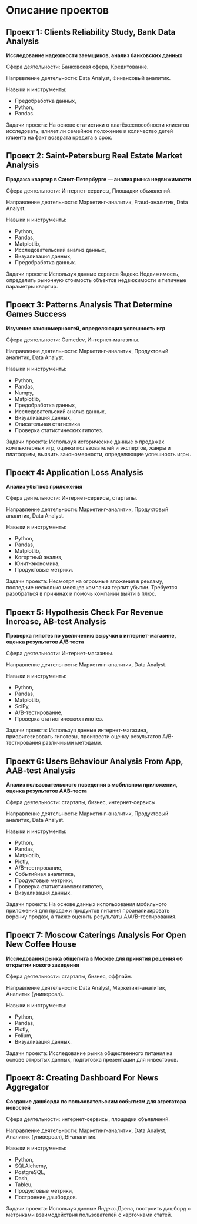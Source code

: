 # Описание проектов

## Проект 1: Clients Reliability Study, Bank Data Analysis
**Исследование надежности заемщиков, анализ банковских данных**

Сфера деятельности: Банковская сфера, Кредитование.

Напрввление деятельности: Data Analyst, Финансовый аналитик.

Навыки и инструменты:
- Предобработка данных,
- Python,
- Pandas.

Задачи проекта: На основе статистики о платёжеспособности клиентов исследовать, влияет ли семейное положение и количество детей клиента на факт возврата кредита в срок.

## Проект 2: Saint-Petersburg Real Estate Market Analysis
**Продажа квартир в Санкт-Петербурге — анализ рынка недвижимости**

Сфера деятельности: Интернет-сервисы, Площадки объявлений.

Направление деятельности: Маркетинг-аналитик, Fraud-аналитик, Data Analyst.

Навыки и инструменты:
- Python,
- Pandas,
- Matplotlib,
- Исследовательский анализ данных,
- Визуализация данных,
- Предобработка данных.

Задачи проекта: Используя данные сервиса Яндекс.Недвижимость, определить рыночную стоимость объектов недвижимости и типичные параметры квартир.

## Проект 3: Patterns Analysis That Determine Games Success
**Изучение закономерностей, определяющих успешность игр**

Сфера деятельности: Gamedev, Интернет-магазины.

Направление деятельности: Маркетинг-аналитик, Продуктовый аналитик, Data Analyst.

Навыки и инструменты:
- Python,
- Pandas,
- Numpy,
- Matplotlib,
- Предобработка данных,
- Исследовательский анализ данных,
- Визуализация данных,
- Описательная статистика
- Проверка статистических гипотез.

Задачи проекта: Используя исторические данные о продажах компьютерных игр, оценки пользователей и экспертов, жанры и платформы, выявить закономерности, определяющие успешность игры.

## Проект 4: Application Loss Analysis
**Анализ убытков приложения**

Сфера деятельности: Интернет-сервисы, стартапы.

Направление деятельности: Маркетинг-аналитик, Продуктовый аналитик, Data Analyst.

Навыки и инструменты:
- Python,
- Pandas,
- Matplotlib,
- Когортный анализ,
- Юнит-экономика,
- Продуктовые метрики.

Задачи проекта: Несмотря на огромные вложения в рекламу, последние несколько месяцев компания терпит убытки. Требуется разобраться в причинах и помочь компании выйти в плюс.

## Проект 5: Hypothesis Check For Revenue Increase, AB-test Analysis
**Проверка гипотез по увеличению выручки в интернет-магазине, оценка результатов A/B теста**

Сфера деятельности: Интернет-магазины.

Направление деятельности: Маркетинг-аналитик, Data Analyst.

Навыки и инструменты:
- Python,
- Pandas,
- Matplotlib,
- SciPy,
- A/B-тестирование,
- Проверка статистических гипотез.

Задачи проекта: Используя данные интернет-магазина, приоритезировать гипотезы, произвести оценку результатов A/B-тестирования различными методами.

## Проект 6: Users Behaviour Analysis From App, AAB-test Analysis
**Анализ пользовательского поведения в мобильном приложении, оценка результатов ААВ-теста**

Сфера деятельности: стартапы, бизнес, интернет-сервисы.

Направление деятельности: Маркетинг-аналитик, Продуктовый аналитик, Data Analyst.

Навыки и инструменты:
- Python,
- Pandas,
- Matplotlib,
- Plotly,
- A/B-тестирование,
- Событийная аналитика,
- Продуктовые метрики,
- Проверка статистических гипотез,
- Визуализация данных.

Задачи проекта: На основе данных использования мобильного приложения для продажи продуктов питания проанализировать воронку продаж, а также оценить результаты A/A/B-тестирования.

## Проект 7: Moscow Caterings Analysis For Open New Coffee House
**Исследования рынка общепита в Москве для принятия решения об открытии нового заведения**

Сфера деятельности: стартапы, бизнес, оффлайн.

Направление деятельности: Data Analyst, Маркетинг-аналитик, Аналитик (универсал).

Навыки и инструменты:
- Python,
- Pandas,
- Plotly,
- Folium,
- Визуализация данных.

Задачи проекта: Исследование рынка общественного питания на основе открытых данных, подготовка презентации для инвесторов.

## Проект 8: Creating Dashboard For News Aggregator
**Создание дашборда по пользовательским событиям для агрегатора новостей**

Сфера деятельности: интернет-сервисы, площадки объявлений.

Направление деятельности: Маркетинг-аналитик, Data Analyst, Аналитик (универсал), BI-аналитик.

Навыки и инструменты:
- Python,
- SQLAlchemy,
- PostgreSQL,
- Dash,
- Tableu,
- Продуктовые метрики,
- Построение дашбордов.

Задачи проекта: Используя данные Яндекс.Дзена, построить дашборд с метриками взаимодействия пользователей с карточками статей.
